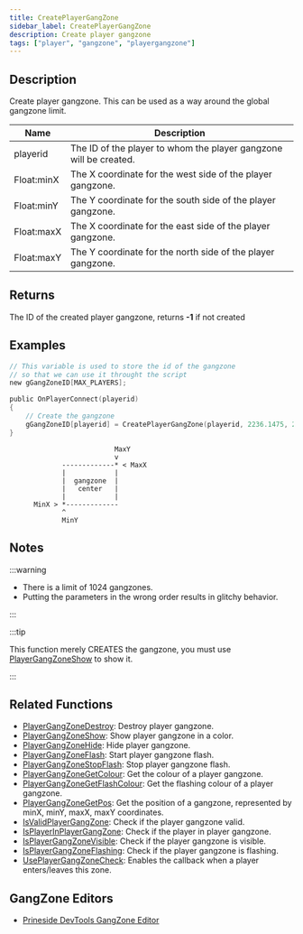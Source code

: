 ```yaml
---
title: CreatePlayerGangZone
sidebar_label: CreatePlayerGangZone
description: Create player gangzone
tags: ["player", "gangzone", "playergangzone"]
---
```


<VersionWarn version='omp v1.1.0.2612' />

## Description

Create player gangzone. This can be used as a way around the global gangzone limit.

| Name       | Description                                                       |
| ---------- | ----------------------------------------------------------------- |
| playerid   | The ID of the player to whom the player gangzone will be created. |
| Float:minX | The X coordinate for the west side of the player gangzone.        |
| Float:minY | The Y coordinate for the south side of the player gangzone.       |
| Float:maxX | The X coordinate for the east side of the player gangzone.        |
| Float:maxY | The Y coordinate for the north side of the player gangzone.       |

## Returns

The ID of the created player gangzone, returns **-1** if not created

## Examples

```c
// This variable is used to store the id of the gangzone
// so that we can use it throught the script
new gGangZoneID[MAX_PLAYERS];

public OnPlayerConnect(playerid)
{
    // Create the gangzone
    gGangZoneID[playerid] = CreatePlayerGangZone(playerid, 2236.1475, 2424.7266, 2319.1636, 2502.4348);
}
```

```
                          MaxY
                          v
             -------------* < MaxX
             |            |
             |  gangzone  |
             |   center   |
             |            |
      MinX > *-------------
             ^
             MinY
```

## Notes

:::warning

- There is a limit of 1024 gangzones.
- Putting the parameters in the wrong order results in glitchy behavior.

:::

:::tip

This function merely CREATES the gangzone, you must use [PlayerGangZoneShow](PlayerGangZoneShow) to show it.

:::

## Related Functions

- [PlayerGangZoneDestroy](PlayerGangZoneDestroy): Destroy player gangzone.
- [PlayerGangZoneShow](PlayerGangZoneShow): Show player gangzone in a color.
- [PlayerGangZoneHide](PlayerGangZoneHide): Hide player gangzone.
- [PlayerGangZoneFlash](PlayerGangZoneFlash): Start player gangzone flash.
- [PlayerGangZoneStopFlash](PlayerGangZoneStopFlash): Stop player gangzone flash.
- [PlayerGangZoneGetColour](PlayerGangZoneGetColour): Get the colour of a player gangzone.
- [PlayerGangZoneGetFlashColour](PlayerGangZoneGetFlashColour): Get the flashing colour of a player gangzone.
- [PlayerGangZoneGetPos](PlayerGangZoneGetPos): Get the position of a gangzone, represented by minX, minY, maxX, maxY coordinates.
- [IsValidPlayerGangZone](IsValidPlayerGangZone): Check if the player gangzone valid.
- [IsPlayerInPlayerGangZone](IsPlayerInPlayerGangZone): Check if the player in player gangzone.
- [IsPlayerGangZoneVisible](IsPlayerGangZoneVisible): Check if the player gangzone is visible.
- [IsPlayerGangZoneFlashing](IsPlayerGangZoneFlashing): Check if the player gangzone is flashing.
- [UsePlayerGangZoneCheck](UsePlayerGangZoneCheck): Enables the callback when a player enters/leaves this zone.

## GangZone Editors

- [Prineside DevTools GangZone Editor](https://dev.prineside.com/en/gtasa_gangzone_editor/)

